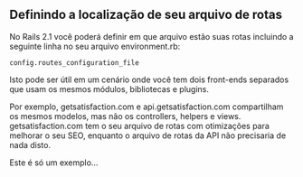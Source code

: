 ## Definindo a localização de seu arquivo de rotas

No Rails 2.1 você poderá definir em que arquivo estão suas rotas incluindo a seguinte linha no seu arquivo environment.rb:

	config.routes_configuration_file

Isto pode ser útil em um cenário onde você tem dois front-ends separados que usam os mesmos módulos, bibliotecas e plugins.

Por exemplo, getsatisfaction.com e api.getsatisfaction.com compartilham os mesmos modelos, mas não os controllers, helpers e views. getsatisfaction.com tem o seu arquivo de rotas com otimizações para melhorar o seu SEO, enquanto o arquivo de rotas da API não precisaria de nada disto.

Este é só um exemplo…
